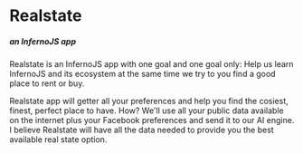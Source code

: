 # Realstate
##### an InfernoJS app

Realstate is an InfernoJS app with one goal and one goal only: Help us learn InfernoJS and its ecosystem at the same time we try to you find a good place to rent or buy.

Realstate app will getter all your preferences and help you find the cosiest, finest, perfect place to have. How? We'll use all your public data available on the internet plus your Facebook preferences and send it to our AI engine. I believe Realstate will have all the data needed to provide you the best available real state option.
